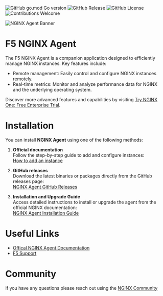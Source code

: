 ![GitHub go.mod Go version](https://img.shields.io/github/go-mod/go-version/nginx/agent)
![GitHub Release](https://img.shields.io/github/v/release/nginx/agent)
![GitHub License](https://img.shields.io/github/license/nginx/agent)
![Contributions Welcome](https://img.shields.io/badge/contributions-welcome-brightgreen.svg?style=flat)

![NGINX Agent Banner](docs/agent-banner.png "NGINX Agent Banner")

# F5 NGINX Agent 

The F5 NGINX Agent is a companion application designed to efficiently manage NGINX instances. Key features include: 

- Remote management: Easily control and configure NGINX instances remotely.  
- Real-time metrics: Monitor and analyze performance data for NGINX and the underlying operating system.

Discover more advanced features and capabilities by visiting [Try NGINX One: Free Enterprise Trial](https://www.f5.com/trials/nginx-one). 


# Installation

You can install **NGINX Agent** using one of the following methods:

1. **Official documentation**  
   Follow the step-by-step guide to add and configure instances:  
   [How to add an instance](https://docs.nginx.com/nginx-one/how-to/nginx-configs/add-instance/)

2. **GitHub releases**  
   Download the latest binaries or packages directly from the GitHub releases page:  
   [NGINX Agent GitHub Releases](https://github.com/nginx/agent/releases)  

3. **Installation and Upgrade Guide**  
   Access detailed instructions to install or upgrade the agent from the official NGINX documentation:  
   [NGINX Agent Installation Guide](https://docs.nginx.com/nginx-agent/installation-upgrade/)

# Useful Links
* [Offical NGINX Agent Documentation](https://docs.nginx.com/nginx-agent/)
* [F5 Support](https://my.f5.com/manage/s/)

# Community 
If you have any questions please reach out using the [NGINX Community](https://community.nginx.org/)

